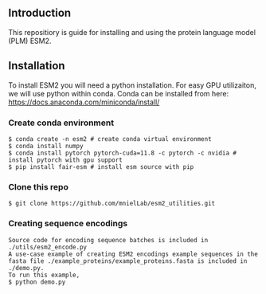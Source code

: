 ## Introduction
This repositiory is guide for installing and using the protein language model (PLM) ESM2.
## Installation
To install ESM2 you will need a python installation. 
For easy GPU utilizaiton, we will use python within conda. Conda can be installed from here: https://docs.anaconda.com/miniconda/install/ 
### Create conda environment
```
$ conda create -n esm2 # create conda virtual environment
$ conda install numpy
$ conda install pytorch pytorch-cuda=11.8 -c pytorch -c nvidia # install pytorch with gpu support
$ pip install fair-esm # install esm source with pip
```
### Clone this repo
```
$ git clone https://github.com/mnielLab/esm2_utilities.git
```
### Creating sequence encodings
```
Source code for encoding sequence batches is included in ./utils/esm2_encode.py
A use-case example of creating ESM2 encodings example sequences in the fasta file ./example_proteins/example_proteins.fasta is included in ./demo.py.
To run this example,
$ python demo.py
```
